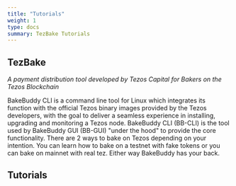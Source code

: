 ```yaml
---
title: "Tutorials"
weight: 1
type: docs
summary: TezBake Tutorials
---
```

**TezBake**
---
*A payment distribution tool
developed by Tezos Capital for Bakers on the Tezos Blockchain*

BakeBuddy CLI is a command line tool for Linux which integrates its function with the official Tezos binary images provided by the Tezos developers, with the goal to deliver a seamless experience in installing, upgrading and monitoring a Tezos node. BakeBuddy CLI (BB-CLI) is the tool used by BakeBuddy GUI (BB-GUI) "under the hood" to provide the core functionality.
There are 2 ways to bake on Tezos depending on your intention. You can learn how to bake on a testnet with fake tokens or you can bake on mainnet with real tez. Either way BakeBuddy has your back.

## Tutorials